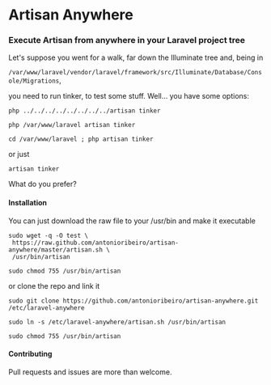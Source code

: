 Artisan Anywhere
================

### Execute Artisan from anywhere in your Laravel project tree

Let's suppose you went for a walk, far down the Illuminate tree and, being in 

`/var/www/laravel/vendor/laravel/framework/src/Illuminate/Database/Console/Migrations`, 

you need to run tinker, to test some stuff. Well... you have some options:

```
php ../../../../../../../../artisan tinker

php /var/www/laravel artisan tinker

cd /var/www/laravel ; php artisan tinker
```

or just

```
artisan tinker
```

What do you prefer?

#### Installation

You can just download the raw file to your /usr/bin and make it executable

```
sudo wget -q -O test \
 https://raw.github.com/antonioribeiro/artisan-anywhere/master/artisan.sh \
 /usr/bin/artisan

sudo chmod 755 /usr/bin/artisan
```

or clone the repo and link it

```
sudo git clone https://github.com/antonioribeiro/artisan-anywhere.git /etc/laravel-anywhere

sudo ln -s /etc/laravel-anywhere/artisan.sh /usr/bin/artisan

sudo chmod 755 /usr/bin/artisan
```

#### Contributing

Pull requests and issues are more than welcome.
